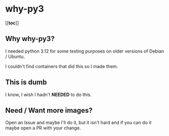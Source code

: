 # why-py3
[[__toc__]]

## Why why-py3?

I needed python 3.12 for some testing purposes on older versions of Debian / Ubuntu.

I couldn't find containers that did this so I made them.

## This is dumb

I know, I wish I hadn't **NEEDED** to do this.

## Need / Want more images?

Open an Issue and maybe I'll do it, but it isn't hard and if you can do it maybe open a PR with your change.